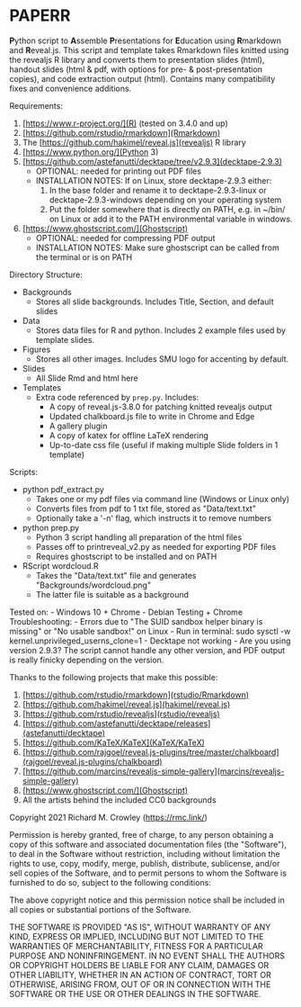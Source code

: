 # PAPERR
**P**ython script to **A**ssemble **P**resentations for **E**ducation using **R**markdown and **R**eveal.js.  This script and template takes Rmarkdown files knitted using the revealjs R library and converts them to presentation slides (html), handout slides (html & pdf, with options for pre- & post-presentation copies), and code extraction output (html).  Contains many compatibility fixes and convenience additions.

Requirements:
1. [https://www.r-project.org/](R) (tested on 3.4.0 and up)
2. [https://github.com/rstudio/rmarkdown](Rmarkdown)
3. The [https://github.com/hakimel/reveal.js](revealjs) R library
4. [https://www.python.org/](Python 3)
5. [https://github.com/astefanutti/decktape/tree/v2.9.3](decktape-2.9.3)
    - OPTIONAL: needed for printing out PDF files
    - INSTALLATION NOTES: If on Linux, store decktape-2.9.3 either:
        1. In the base folder and rename it to decktape-2.9.3-linux or decktape-2.9.3-windows depending on your operating system
        2. Put the folder somewhere that is directly on PATH, e.g. in ~/bin/ on Linux or add it to the PATH environmental variable in windows.
6. [https://www.ghostscript.com/](Ghostscript)
    - OPTIONAL: needed for compressing PDF output
    - INSTALLATION NOTES: Make sure ghostscript can be called from the terminal or is on PATH


Directory Structure:

- Backgrounds
    - Stores all slide backgrounds.  Includes Title, Section, and default slides
- Data
    - Stores data files for R and python.  Includes 2 example files used by template slides.
- Figures
    - Stores all other images.  Includes SMU logo for accenting by default.
- Slides
    - All Slide Rmd and html here
- Templates
    - Extra code referenced by `prep.py`.  Includes:
        - A copy of reveal.js-3.8.0 for patching knitted revealjs output
        - Updated chalkboard.js file to write in Chrome and Edge
        - A gallery plugin
        - A copy of katex for offline LaTeX rendering
        - Up-to-date css file (useful if making multiple Slide folders in 1 template)

Scripts:
- python pdf_extract.py
    - Takes one or my pdf files via command line (Windows or Linux only)
    - Converts files from pdf to 1 txt file, stored as "Data/text.txt"
    - Optionally take a '-n' flag, which instructs it to remove numbers
- python prep.py
    - Python 3 script handling all preparation of the html files
    - Passes off to printreveal_v2.py as needed for exporting PDF files
    - Requires ghostscript to be installed and on PATH
- RScript wordcloud.R
    - Takes the "Data/text.txt" file and generates "Backgrounds/wordcloud.png"
    - The latter file is suitable as a background

Tested on:
    - Windows 10 + Chrome
    - Debian Testing + Chrome
Troubleshooting:
    - Errors due to "The SUID sandbox helper binary is missing" or "No usable sandbox!" on Linux
        - Run in terminal: sudo sysctl -w kernel.unprivileged_userns_clone=1
    - Decktape not working
        - Are you using version 2.9.3?  The script cannot handle any other version, and PDF output is really finicky depending on the version.



Thanks to the following projects that make this possible:

1. [https://github.com/rstudio/rmarkdown](rstudio/Rmarkdown)
2. [https://github.com/hakimel/reveal.js](hakimel/reveal.js)
3. [https://github.com/rstudio/revealjs](rstudio/revealjs)
4. [https://github.com/astefanutti/decktape/releases](astefanutti/decktape)
5. [https://github.com/KaTeX/KaTeX](KaTeX/KaTeX)
6. [https://github.com/rajgoel/reveal.js-plugins/tree/master/chalkboard](rajgoel/reveal.js-plugins/chalkboard)
7. [https://github.com/marcins/revealjs-simple-gallery](marcins/revealjs-simple-gallery)
8. [https://www.ghostscript.com/](Ghostscript)
9. All the artists behind the included CC0 backgrounds

Copyright 2021 Richard M. Crowley (https://rmc.link/)

Permission is hereby granted, free of charge, to any person obtaining a copy of this software and associated documentation files (the "Software"), to deal in the Software without restriction, including without limitation the rights to use, copy, modify, merge, publish, distribute, sublicense, and/or sell copies of the Software, and to permit persons to whom the Software is furnished to do so, subject to the following conditions:

The above copyright notice and this permission notice shall be included in all copies or substantial portions of the Software.

THE SOFTWARE IS PROVIDED "AS IS", WITHOUT WARRANTY OF ANY KIND, EXPRESS OR IMPLIED, INCLUDING BUT NOT LIMITED TO THE WARRANTIES OF MERCHANTABILITY, FITNESS FOR A PARTICULAR PURPOSE AND NONINFRINGEMENT. IN NO EVENT SHALL THE AUTHORS OR COPYRIGHT HOLDERS BE LIABLE FOR ANY CLAIM, DAMAGES OR OTHER LIABILITY, WHETHER IN AN ACTION OF CONTRACT, TORT OR OTHERWISE, ARISING FROM, OUT OF OR IN CONNECTION WITH THE SOFTWARE OR THE USE OR OTHER DEALINGS IN THE SOFTWARE.


